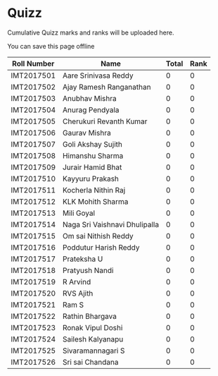 # Quizz

Cumulative Quizz marks and ranks will be uploaded here.

<div class="article_sol" id="soldiv"><p class="offliner-button">You can save this page offline</p></div>

| Roll Number        | Name                          | Total  | Rank |
| -------------------|-------------------------------|--------|------|
| IMT2017501         | Aare Srinivasa Reddy          | 0      |   0  |
| IMT2017502         | Ajay Ramesh Ranganathan       | 0      |   0  |
| IMT2017503         | Anubhav Mishra                | 0      |   0  |
| IMT2017504         | Anurag Pendyala               | 0      |   0  |
| IMT2017505         | Cherukuri Revanth Kumar       | 0      |   0  |
| IMT2017506         | Gaurav Mishra                 | 0      |   0  |
| IMT2017507         | Goli Akshay Sujith            | 0      |   0  |
| IMT2017508         | Himanshu Sharma               | 0      |   0  |
| IMT2017509         | Jurair Hamid Bhat             | 0      |   0  |
| IMT2017510         | Kayyuru Prakash               | 0      |   0  |
| IMT2017511         | Kocherla Nithin Raj           | 0      |   0  |
| IMT2017512         | KLK Mohith Sharma             | 0      |   0  |
| IMT2017513         | Mili Goyal                    | 0      |   0  |
| IMT2017514         | Naga Sri Vaishnavi Dhulipalla | 0      |   0  |
| IMT2017515         | Om sai Nithish Reddy          | 0      |   0  |
| IMT2017516         | Poddutur Harish Reddy         | 0      |   0  |
| IMT2017517         | Prateksha U                   | 0      |   0  |
| IMT2017518         | Pratyush Nandi                | 0      |   0  |
| IMT2017519         | R Arvind                      | 0      |   0  |
| IMT2017520         | RVS Ajith                     | 0      |   0  |
| IMT2017521         | Ram S                         | 0      |   0  |
| IMT2017522         | Rathin Bhargava               | 0      |   0  |
| IMT2017523         | Ronak Vipul Doshi             | 0      |   0  |
| IMT2017524         | Sailesh Kalyanapu             | 0      |   0  |
| IMT2017525         | Sivaramannagari S             | 0      |   0  |
| IMT2017526         | Sri sai Chandana              | 0      |   0  |

